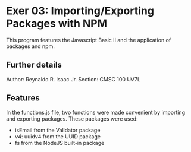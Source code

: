 # Exer 03: Importing/Exporting Packages with NPM
This program features the Javascript Basic II and the application of packages and npm. 

## Further details
Author: Reynaldo R. Isaac Jr.
Section: CMSC 100 UV7L

## Features
In the functions.js file, two functions were made convenient by importing and exporting packages.
These packages were used:
* isEmail from the Validator package
* v4: uuidv4 from the  UUID package
* fs from the NodeJS built-in package


